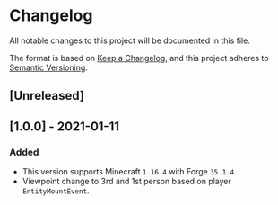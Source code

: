 # Changelog
All notable changes to this project will be documented in this file.

The format is based on [Keep a Changelog](https://keepachangelog.com/en/1.0.0/),
and this project adheres to [Semantic Versioning](https://semver.org/spec/v2.0.0.html).

## [Unreleased]

## [1.0.0] - 2021-01-11
### Added
- This version supports Minecraft `1.16.4` with Forge `35.1.4`.
- Viewpoint change to 3rd and 1st person based on player `EntityMountEvent`.